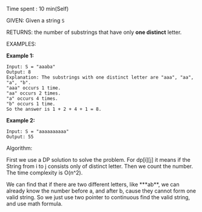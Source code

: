 Time spent :  10 min(Self)

GIVEN: Given a string `S`

RETURNS: the number of substrings that have only **one distinct** letter.

EXAMPLES:

**Example 1:**

```
Input: S = "aaaba"
Output: 8
Explanation: The substrings with one distinct letter are "aaa", "aa", "a", "b".
"aaa" occurs 1 time.
"aa" occurs 2 times.
"a" occurs 4 times.
"b" occurs 1 time.
So the answer is 1 + 2 + 4 + 1 = 8.
```

**Example 2:**

```
Input: S = "aaaaaaaaaa"
Output: 55
```

Algorithm:

First we use a DP solution to solve the problem. For dp\[i][j] it means if the String from i to j consists only of distinct letter. Then we count the number. The time complexity is O(n^2).

We can find that if there are two different letters, like **\*ab\**, we can already know the number before a, and after b, cause they cannot form one valid string. So we just use two pointer to continuous find the valid string, and use math formula.